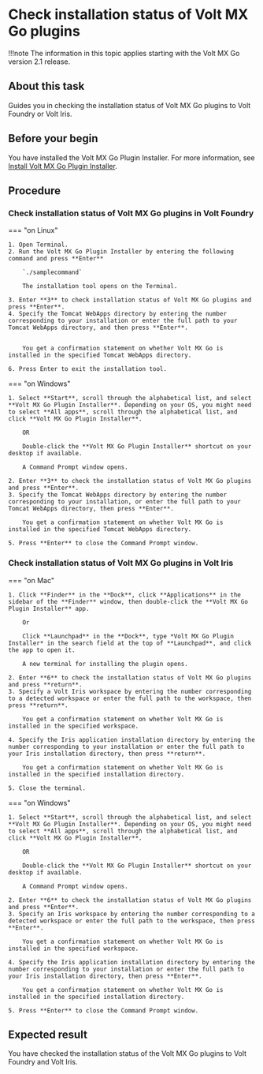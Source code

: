 # Check installation status of Volt MX Go plugins

!!!note
    The information in this topic applies starting with the Volt MX Go version 2.1 release.

## About this task

Guides you in checking the installation status of Volt MX Go plugins to Volt Foundry or Volt Iris. 

## Before your begin

You have installed the Volt MX Go Plugin Installer. For more information, see [Install Volt MX Go Plugin Installer](../tutorials/installiris.md#2-install-volt-mx-go-plugin-installer).

## Procedure

### Check installation status of Volt MX Go plugins in Volt Foundry

=== "on Linux"

    1. Open Terminal.
    2. Run the Volt MX Go Plugin Installer by entering the following command and press **Enter**

        `./samplecommand`

        The installation tool opens on the Terminal.

    3. Enter **3** to check installation status of Volt MX Go plugins and press **Enter**.
    4. Specify the Tomcat WebApps directory by entering the number corresponding to your installation or enter the full path to your Tomcat WebApps directory, and then press **Enter**.

        
        You get a confirmation statement on whether Volt MX Go is installed in the specified Tomcat WebApps directory.

    6. Press Enter to exit the installation tool. 

=== "on Windows"

    1. Select **Start**, scroll through the alphabetical list, and select **Volt MX Go Plugin Installer**. Depending on your OS, you might need to select **All apps**, scroll through the alphabetical list, and click **Volt MX Go Plugin Installer**.

        OR

        Double-click the **Volt MX Go Plugin Installer** shortcut on your desktop if available. 

        A Command Prompt window opens.

    2. Enter **3** to check the installation status of Volt MX Go plugins and press **Enter**.
    3. Specify the Tomcat WebApps directory by entering the number corresponding to your installation, or enter the full path to your Tomcat WebApps directory, then press **Enter**. 

        You get a confirmation statement on whether Volt MX Go is installed in the specified Tomcat WebApps directory. 

    5. Press **Enter** to close the Command Prompt window.

### Check installation status of Volt MX Go plugins in Volt Iris

=== "on Mac"

    1. Click **Finder** in the **Dock**, click **Applications** in the sidebar of the **Finder** window, then double-click the **Volt MX Go Plugin Installer** app.
    
        Or

        Click **Launchpad** in the **Dock**, type *Volt MX Go Plugin Installer* in the search field at the top of **Launchpad**, and click the app to open it.

        A new terminal for installing the plugin opens. 

    2. Enter **6** to check the installation status of Volt MX Go plugins and press **return**.
    3. Specify a Volt Iris workspace by entering the number corresponding to a detected workspace or enter the full path to the workspace, then press **return**.

        You get a confirmation statement on whether Volt MX Go is installed in the specified workspace.

    4. Specify the Iris application installation directory by entering the number corresponding to your installation or enter the full path to your Iris installation directory, then press **return**. 

        You get a confirmation statement on whether Volt MX Go is installed in the specified installation directory. 
    
    5. Close the terminal.   

=== "on Windows"

    1. Select **Start**, scroll through the alphabetical list, and select **Volt MX Go Plugin Installer**. Depending on your OS, you might need to select **All apps**, scroll through the alphabetical list, and click **Volt MX Go Plugin Installer**.

        OR

        Double-click the **Volt MX Go Plugin Installer** shortcut on your desktop if available. 

        A Command Prompt window opens.

    2. Enter **6** to check the installation status of Volt MX Go plugins and press **Enter**.
    3. Specify an Iris workspace by entering the number corresponding to a detected workspace or enter the full path to the workspace, then press **Enter**. 

        You get a confirmation statement on whether Volt MX Go is installed in the specified workspace.

    4. Specify the Iris application installation directory by entering the number corresponding to your installation or enter the full path to your Iris installation directory, then press **Enter**. 

        You get a confirmation statement on whether Volt MX Go is installed in the specified installation directory. 

    5. Press **Enter** to close the Command Prompt window.

## Expected result 

You have checked the installation status of the Volt MX Go plugins to Volt Foundry and Volt Iris. 


